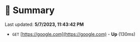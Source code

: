# 📖 Summary
Last updated: **5/7/2023, 11:43:42 PM**

- `GET` [https://google.com](https://google.com) - **Up** (130ms)
